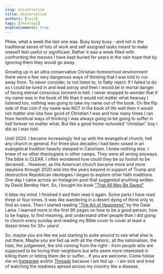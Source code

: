 ```yaml
---
slug: universalism
title: Universalism
authors: [tait]
tags: [theology]
enableComments: true
---
```


Phew, what a week the last one was. Busy busy busy - and not in the traditional sense of lots of work and self assigned tasks meant to make oneself feel useful or significant. Rather it was a week filled with confronting the messes I have kept buried for years in the vain hope that by ignoring them they would go away.

<!--truncate-->

Growing up in an ultra conservative Christian homeschool environment there were a few very dangerous ways of thinking that I was told to run away from. To never consider, to not listen to, to flatly reject. If I failed to do so I could be lured in and lead astray and then I would be in mortal danger of facing eternal conscious torment in hell. I never stopped to wonder that if my name was in the book of life than it would not matter what hearsay I listened too, nothing was going to take my name out of the book. On the flip side of that coin if my name was NOT in the book of life well then it would not matter one iota how good of Christian I was and how many times I ran from heretical ways of thinking I was always going to be going to suffer in hell forever no matter what. But like a good home-schooled "christian" boy I did as I was told.

Until 2020. I became increasingly fed up with the evangelical church, hell any church in general. For three plus decades I had been raised in an evangelical tradition heavily steeped in Calvinism. I knew nothing else. I knew of no other theologians in other camps. They were all wrong anyways. The bible is CLEAR. I often wondered how could they be so foolish to be deceived... However, as the American church became more and more repulsive through 2020 and into the years beyond in support of Trump and destructive Republican ideologies I began to explore other faith traditions. One day I came across an Instagram post that suggested anything written by David Bentley Hart. So, I bought his book ["That All May Be Saved"](https://yalebooks.yale.edu/book/9780300246223/all-shall-be-saved/)

It blew my mind. I finished it and then read it again. Some parts I have read three or four times. It was like wandering in a desert dying of thirst only to find an oasis. Then I started reading ["The Art of Happiness"](https://en.wikipedia.org/wiki/The_Art_of_Happiness) by the Dalai Lama. I learned more in the first 90 pages on how to be a good person, how to be happy, to find meaning, and understand other people than I did going to church every sunday and reading my Bible cover to cover at least a dozen times for 30+ years!

So, maybe you are like me just starting to poke around to see what else is out there. Maybe you are fed up with all the rhetoric, all the nationalism, the hate, the judgement, the shit coming from the right - from people who are supposed to be loving their neighbors but who seem more interested in killing them or letting them die or suffer... If you are welcome. Come follow me on [Instagram](https://www.instagram.com/stickyfingers1415/) and/or [Threads](https://www.threads.net/@stickyfingers1415) because I am fed up - I am sick and tired of watching the madness spread across my country like a disease.
